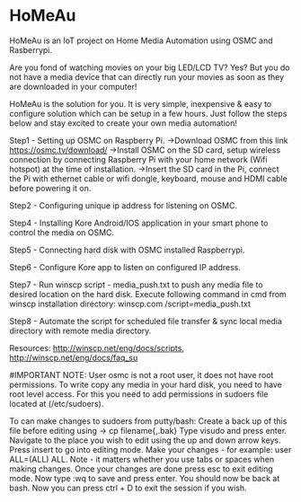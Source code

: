 # HoMeAu
HoMeAu is an IoT project on Home Media Automation using OSMC and Rasberrypi.

Are you fond of watching movies on your big LED/LCD TV? Yes? But you do not have a media device that can directly run your movies as soon as they are downloaded in your computer!

HoMeAu is the solution for you. It is very simple, inexpensive & easy to configure solution which can be setup in a few hours.
Just follow the steps below and stay excited to create your own media automation!

Step1 - Setting up OSMC on Raspberry Pi.
->Download OSMC from this link https://osmc.tv/download/
->Install OSMC on the SD card, setup wireless connection by connecting Raspberry Pi with your home network (Wifi hotspot) at the time of installation.
->Insert the SD card in the Pi, connect the Pi with ethernet cable or wifi dongle, keyboard, mouse and HDMI cable before powering it on.

Step2 - Configuring unique ip address for listening on OSMC.

Step4 - Installing Kore Android/IOS application in your smart phone to control the media on OSMC.

Step5 - Connecting hard disk with OSMC installed Raspberrypi.

Step6 - Configure Kore app to listen on configured IP address.

Step7 - Run winscp script - media_push.txt to push any media file to desired location on the hard disk.
Execute following command in cmd from winscp installation directory:
winscp.com /script=media_push.txt

Step8 - Automate the script for scheduled file transfer & sync local media directory with remote media directory.

Resources:
http://winscp.net/eng/docs/scripts,
http://winscp.net/eng/docs/faq_su

#IMPORTANT NOTE:
User osmc is not a root user, it does not have root permissions. To write copy any media in your hard disk, you need to have root level access.
For this you need to add permissions in sudoers file located at (/etc/sudoers).

To can make changes to sudoers from putty/bash:
	Create a back up of this file before editing using -> cp filename{,.bak}
    Type visudo and press enter.
    Navigate to the place you wish to edit using the up and down arrow keys.
    Press insert to go into editing mode.
    Make your changes - for example: user ALL=(ALL) ALL.
    Note - it matters whether you use tabs or spaces when making changes.
    Once your changes are done press esc to exit editing mode.
    Now type :wq to save and press enter.
    You should now be back at bash.
    Now you can press ctrl + D to exit the session if you wish.

